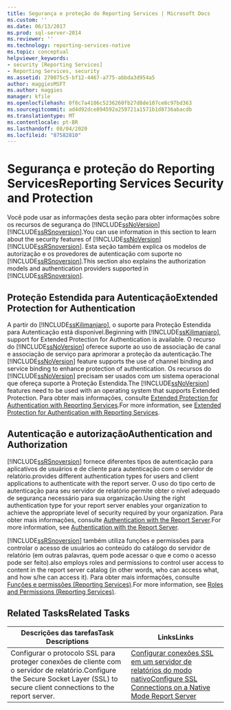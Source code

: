 ```yaml
---
title: Segurança e proteção do Reporting Services | Microsoft Docs
ms.custom: ''
ms.date: 06/13/2017
ms.prod: sql-server-2014
ms.reviewer: ''
ms.technology: reporting-services-native
ms.topic: conceptual
helpviewer_keywords:
- security [Reporting Services]
- Reporting Services, security
ms.assetid: 270075c5-bf12-4467-a775-abbda3d954a5
author: maggiesMSFT
ms.author: maggies
manager: kfile
ms.openlocfilehash: 0f8c7a4186c5236260fb27d8de107ce8c97bd363
ms.sourcegitcommit: ad4d92dce894592a259721a1571b1d8736abacdb
ms.translationtype: MT
ms.contentlocale: pt-BR
ms.lasthandoff: 08/04/2020
ms.locfileid: "87582810"
---
```

# <a name="reporting-services-security-and-protection"></a><span data-ttu-id="3d572-102">Segurança e proteção do Reporting Services</span><span class="sxs-lookup"><span data-stu-id="3d572-102">Reporting Services Security and Protection</span></span>
  <span data-ttu-id="3d572-103">Você pode usar as informações desta seção para obter informações sobre os recursos de segurança do [!INCLUDE[ssNoVersion](../../includes/ssnoversion-md.md)][!INCLUDE[ssRSnoversion](../../includes/ssrsnoversion-md.md)].</span><span class="sxs-lookup"><span data-stu-id="3d572-103">You can use information in this section to learn about the security features of [!INCLUDE[ssNoVersion](../../includes/ssnoversion-md.md)][!INCLUDE[ssRSnoversion](../../includes/ssrsnoversion-md.md)].</span></span> <span data-ttu-id="3d572-104">Esta seção também explica os modelos de autorização e os provedores de autenticação com suporte no [!INCLUDE[ssRSnoversion](../../includes/ssrsnoversion-md.md)].</span><span class="sxs-lookup"><span data-stu-id="3d572-104">This section also explains the authorization models and authentication providers supported in [!INCLUDE[ssRSnoversion](../../includes/ssrsnoversion-md.md)].</span></span>  
  
## <a name="extended-protection-for-authentication"></a><span data-ttu-id="3d572-105">Proteção Estendida para Autenticação</span><span class="sxs-lookup"><span data-stu-id="3d572-105">Extended Protection for Authentication</span></span>  
 <span data-ttu-id="3d572-106">A partir do [!INCLUDE[ssKilimanjaro](../../includes/sskilimanjaro-md.md)], o suporte para Proteção Estendida para Autenticação está disponível.</span><span class="sxs-lookup"><span data-stu-id="3d572-106">Beginning with [!INCLUDE[ssKilimanjaro](../../includes/sskilimanjaro-md.md)], support for Extended Protection for Authentication is available.</span></span> <span data-ttu-id="3d572-107">O recurso do [!INCLUDE[ssNoVersion](../../includes/ssnoversion-md.md)] oferece suporte ao uso de associação de canal e associação de serviço para aprimorar a proteção da autenticação.</span><span class="sxs-lookup"><span data-stu-id="3d572-107">The [!INCLUDE[ssNoVersion](../../includes/ssnoversion-md.md)] feature supports the use of channel binding and service binding to enhance protection of authentication.</span></span> <span data-ttu-id="3d572-108">Os recursos do [!INCLUDE[ssNoVersion](../../includes/ssnoversion-md.md)] precisam ser usados com um sistema operacional que ofereça suporte à Proteção Estendida.</span><span class="sxs-lookup"><span data-stu-id="3d572-108">The [!INCLUDE[ssNoVersion](../../includes/ssnoversion-md.md)] features need to be used with an operating system that supports Extended Protection.</span></span> <span data-ttu-id="3d572-109">Para obter mais informações, consulte [Extended Protection for Authentication with Reporting Services](extended-protection-for-authentication-with-reporting-services.md).</span><span class="sxs-lookup"><span data-stu-id="3d572-109">For more information, see [Extended Protection for Authentication with Reporting Services](extended-protection-for-authentication-with-reporting-services.md).</span></span>  
  
## <a name="authentication-and-authorization"></a><span data-ttu-id="3d572-110">Autenticação e autorização</span><span class="sxs-lookup"><span data-stu-id="3d572-110">Authentication and Authorization</span></span>  
 [!INCLUDE[ssRSnoversion](../../includes/ssrsnoversion-md.md)] <span data-ttu-id="3d572-111">fornece diferentes tipos de autenticação para aplicativos de usuários e de cliente para autenticação com o servidor de relatório.</span><span class="sxs-lookup"><span data-stu-id="3d572-111">provides different authentication types for users and client applications to authenticate with the report server.</span></span> <span data-ttu-id="3d572-112">O uso do tipo certo de autenticação para seu servidor de relatório permite obter o nível adequado de segurança necessário para sua organização.</span><span class="sxs-lookup"><span data-stu-id="3d572-112">Using the right authentication type for your report server enables your organization to achieve the appropriate level of security required by your organization.</span></span> <span data-ttu-id="3d572-113">Para obter mais informações, consulte [Authentication with the Report Server](authentication-with-the-report-server.md).</span><span class="sxs-lookup"><span data-stu-id="3d572-113">For more information, see [Authentication with the Report Server](authentication-with-the-report-server.md).</span></span>  
  
 [!INCLUDE[ssRSnoversion](../../includes/ssrsnoversion-md.md)] <span data-ttu-id="3d572-114">também utiliza funções e permissões para controlar o acesso de usuários ao conteúdo do catálogo do servidor de relatório (em outras palavras, quem pode acessar o que e como o acesso pode ser feito).</span><span class="sxs-lookup"><span data-stu-id="3d572-114">also employs roles and permissions to control user access to content in the report server catalog (in other words, who can access what, and how s/he can access it).</span></span> <span data-ttu-id="3d572-115">Para obter mais informações, consulte [Funções e permissões &#40;Reporting Services&#41;](roles-and-permissions-reporting-services.md).</span><span class="sxs-lookup"><span data-stu-id="3d572-115">For more information, see [Roles and Permissions &#40;Reporting Services&#41;](roles-and-permissions-reporting-services.md).</span></span>  
  
## <a name="related-tasks"></a><span data-ttu-id="3d572-116">Related Tasks</span><span class="sxs-lookup"><span data-stu-id="3d572-116">Related Tasks</span></span>  
  
|<span data-ttu-id="3d572-117">Descrições das tarefas</span><span class="sxs-lookup"><span data-stu-id="3d572-117">Task Descriptions</span></span>|<span data-ttu-id="3d572-118">Links</span><span class="sxs-lookup"><span data-stu-id="3d572-118">Links</span></span>|  
|-----------------------|-----------|  
|<span data-ttu-id="3d572-119">Configurar o protocolo SSL para proteger conexões de cliente com o servidor de relatório.</span><span class="sxs-lookup"><span data-stu-id="3d572-119">Configure the Secure Socket Layer (SSL) to secure client connections to the report server.</span></span>|[<span data-ttu-id="3d572-120">Configurar conexões SSL em um servidor de relatórios do modo nativo</span><span class="sxs-lookup"><span data-stu-id="3d572-120">Configure SSL Connections on a Native Mode Report Server</span></span>](configure-ssl-connections-on-a-native-mode-report-server.md)|  
  
  
